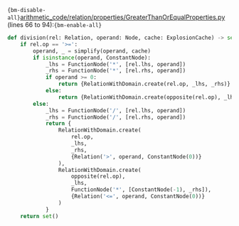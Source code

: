 `{bm-disable-all}`[arithmetic_code/relation/properties/GreaterThanOrEqualProperties.py](arithmetic_code/relation/properties/GreaterThanOrEqualProperties.py) (lines 66 to 94):`{bm-enable-all}`

```python
def division(rel: Relation, operand: Node, cache: ExplosionCache) -> set[RelationWithDomain]:
    if rel.op == '>=':
        operand, _ = simplify(operand, cache)
        if isinstance(operand, ConstantNode):
            _lhs = FunctionNode('*', [rel.lhs, operand])
            _rhs = FunctionNode('*', [rel.rhs, operand])
            if operand >= 0:
                return {RelationWithDomain.create(rel.op, _lhs, _rhs)}
            else:
                return {RelationWithDomain.create(opposite(rel.op), _lhs, _rhs)}
        else:
            _lhs = FunctionNode('/', [rel.lhs, operand])
            _rhs = FunctionNode('/', [rel.rhs, operand])
            return {
                RelationWithDomain.create(
                    rel.op,
                    _lhs,
                    _rhs,
                    {Relation('>', operand, ConstantNode(0))}
                ),
                RelationWithDomain.create(
                    opposite(rel.op),
                    _lhs,
                    FunctionNode('*', [ConstantNode(-1), _rhs]),
                    {Relation('<=', operand, ConstantNode(0))}
                )
            }
    return set()
```